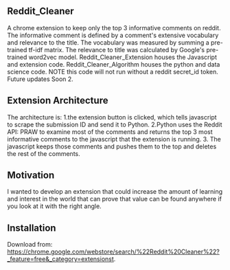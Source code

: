 ## Reddit_Cleaner
A chrome extension to keep only the top 3 informative comments on reddit. The informative comment is defined by a comment's extensive vocabulary and relevance to the title. The vocabulary was measured by summing a pre-trained tf-idf matrix. The relevance to title was calculated by Google's pre-trained word2vec model. Reddit_Cleaner_Extension houses the Javascript and extension code. Reddit_Cleaner_Algorithm houses the python and data science code.  NOTE this code will not run without a reddit secret_id token. Future updates Soon 2.


## Extension Architecture

The architecture is:
  1.the extension button is clicked, which tells javascript to scrape the submission ID and send it to Python. 
  2.Python uses the Reddit API: PRAW to examine most of the comments and returns the top 3 most informative comments to the javascript that the extension is running. 
  3. The javascript keeps those comments and pushes them to the top and deletes the rest of the comments.

## Motivation

I wanted to develop an extension that could increase the amount of learning and interest in the world that can prove that value can be found anywhere if you look at it with the right angle.

## Installation
Download from:
https://chrome.google.com/webstore/search/%22Reddit%20Cleaner%22?_feature=free&_category=extensionst.
